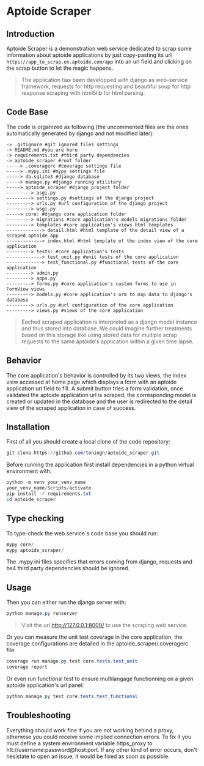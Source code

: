 # Aptoide Scraper

## Introduction

Aptoide Scraper is a demonstration web service dedicated to scrap some information about aptoide applications by just copy-pasting its url `https://app_to_scrap.en.aptoide.com/app` into an url field and clicking on the scrap button to let the magic happens.

> The application has been developped with django as web-service framework, requests for http requesting and beautiful soup for http response scraping with html5lib for html parsing.

## Code Base

The code is organized as following (the uncommented files are the ones automatically generated by django and not modified later):
```
-> .gitignore #git ignored files settings
-> README.md #you are here
-> requirements.txt #third party dependencies
-> aptoide_scraper #root folder
-----> .coveragerc #coverage settings file
-----> .mypy.ini #mypy settings file
-----> db.sqlite3 #django database
-----> manage.py #django running utilitary
-----> aptoide_scraper #django project folder
---------> asgi.py
---------> settings.py #settings of the django project
---------> urls.py #url configuration of the django project
---------> wsgi.py
-----> core: #django core application folder
---------> migrations #core application's models migrations folder
---------> templates #core application's views html templates
-------------> detail.html #html template of the detail view of a scraped aptoide app
-------------> index.html #html template of the index view of the core application
---------> tests: #core application's tests
-------------> test_unit.py #unit tests of the core application
-------------> test_functional.py #functional tests of the core application
---------> admin.py
---------> apps.py
---------> forms.py #core application's custom forms to use in FormView views
---------> models.py #core application's orm to map data to django's database
---------> urls.py #url configuration of the core application
---------> views.py #views of the core application
```

> Eached scraped application is interpreted as a django model instance and thus stored into database. We could imagine further treatments based on this storage like using stored data for multiple scrap requests to the same aptoide's application within a given time lapse.

## Behavior

The core application's behavior is controlled by its two views, the index view accessed at home page which displays a form with an aptoide application url field to fill. A submit button tries a form validation, once validated the aptoide application url is scraped, the corresponding model is created or updated in the database and the user is redirected to the detail view of the scraped application in case of success.

## Installation

First of all you should create a local clone of the code repository:
```powershell
git clone https://github.com/toniogn/aptoide_scraper.git
```

Before running the application first install dependencies in a python virtual environment with:
```powershell
python -m venv your_venv_name
your_venv_name/Scripts/activate
pip install -r requirements.txt
cd aptoide_scraper
```

## Type checking

To type-check the web service´s code base you should run:
```powershell
mypy core/
mypy aptoide_scraper/
```
The .mypy.ini files specifies that errors coming from django, requests and bs4 third party dependencies should be ignored.

## Usage

Then you can either run the django server with:
```powershell
python manage.py runserver
```
> Visit the url http://127.0.0.1:8000/ to use the scraping web service.

Or you can measure the unit test coverage in the core application, the coverage configurations are detailed in the aptoide_scraper/.coveragerc file:
```powershell
coverage run manage.py test core.tests.test_unit
coverage report
```

Or even run functional test to ensure multilangage functionning on a given aptoide application's url panel:
```powershell
python manage.py test core.tests.test_functional
```

## Troubleshooting

Everything should work fine if you are not working behind a proxy, otherwise you could receive some implied connection errors. To fix it you must define a system environment variable https_proxy to htt://username:password@host:port. If any other kind of error occurs, don't hesistate to open an issue, it would be fixed as soon as possible.
